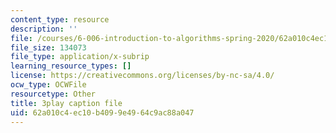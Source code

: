 ```yaml
---
content_type: resource
description: ''
file: /courses/6-006-introduction-to-algorithms-spring-2020/62a010c4ec10b4099e4964c9ac88a047_MAyraVVYB64.srt
file_size: 134073
file_type: application/x-subrip
learning_resource_types: []
license: https://creativecommons.org/licenses/by-nc-sa/4.0/
ocw_type: OCWFile
resourcetype: Other
title: 3play caption file
uid: 62a010c4-ec10-b409-9e49-64c9ac88a047
---
```

